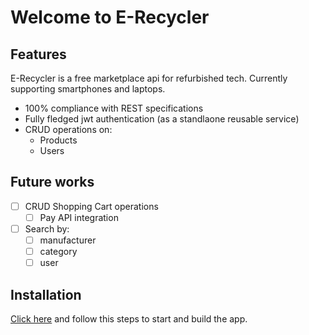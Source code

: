# Welcome to E-Recycler

## Features

E-Recycler is a free marketplace api for refurbished tech. Currently supporting smartphones and laptops.

- 100% compliance with REST specifications
- Fully fledged jwt authentication (as a standlaone reusable service)
- CRUD operations on:
    - Products
    - Users


## Future works

- [ ] CRUD Shopping Cart operations
    - [ ] Pay API integration
- [ ] Search by:
    - [ ] manufacturer
    - [ ] category
    - [ ] user

## Installation

[Click here](./installation.md) and follow this steps to start and build the app.
